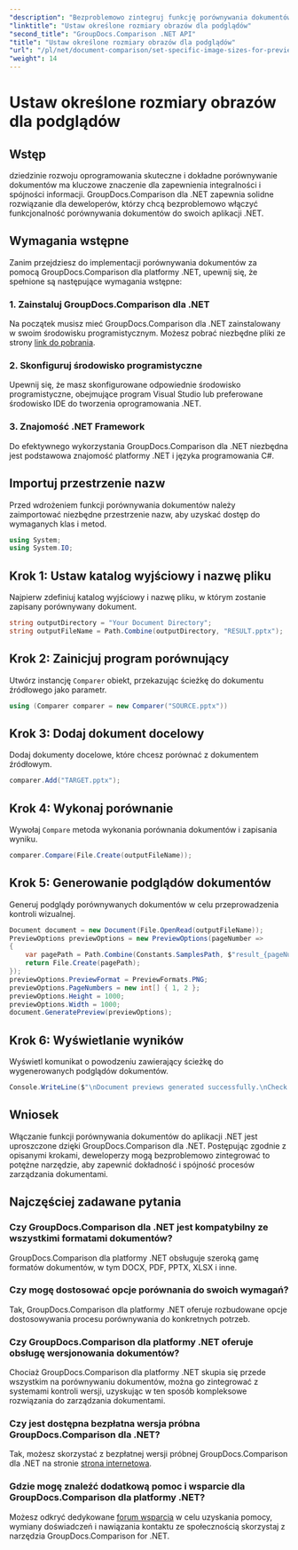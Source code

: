 ```yaml
---
"description": "Bezproblemowo zintegruj funkcję porównywania dokumentów z aplikacjami .NET dzięki GroupDocs.Comparison dla .NET."
"linktitle": "Ustaw określone rozmiary obrazów dla podglądów"
"second_title": "GroupDocs.Comparison .NET API"
"title": "Ustaw określone rozmiary obrazów dla podglądów"
"url": "/pl/net/document-comparison/set-specific-image-sizes-for-previews/"
"weight": 14
---
```


# Ustaw określone rozmiary obrazów dla podglądów

## Wstęp
dziedzinie rozwoju oprogramowania skuteczne i dokładne porównywanie dokumentów ma kluczowe znaczenie dla zapewnienia integralności i spójności informacji. GroupDocs.Comparison dla .NET zapewnia solidne rozwiązanie dla deweloperów, którzy chcą bezproblemowo włączyć funkcjonalność porównywania dokumentów do swoich aplikacji .NET.
## Wymagania wstępne
Zanim przejdziesz do implementacji porównywania dokumentów za pomocą GroupDocs.Comparison dla platformy .NET, upewnij się, że spełnione są następujące wymagania wstępne:
### 1. Zainstaluj GroupDocs.Comparison dla .NET
Na początek musisz mieć GroupDocs.Comparison dla .NET zainstalowany w swoim środowisku programistycznym. Możesz pobrać niezbędne pliki ze strony [link do pobrania](https://releases.groupdocs.com/comparison/net/).
### 2. Skonfiguruj środowisko programistyczne
Upewnij się, że masz skonfigurowane odpowiednie środowisko programistyczne, obejmujące program Visual Studio lub preferowane środowisko IDE do tworzenia oprogramowania .NET.
### 3. Znajomość .NET Framework
Do efektywnego wykorzystania GroupDocs.Comparison dla .NET niezbędna jest podstawowa znajomość platformy .NET i języka programowania C#.

## Importuj przestrzenie nazw
Przed wdrożeniem funkcji porównywania dokumentów należy zaimportować niezbędne przestrzenie nazw, aby uzyskać dostęp do wymaganych klas i metod.
```csharp
using System;
using System.IO;
```
## Krok 1: Ustaw katalog wyjściowy i nazwę pliku
Najpierw zdefiniuj katalog wyjściowy i nazwę pliku, w którym zostanie zapisany porównywany dokument.
```csharp
string outputDirectory = "Your Document Directory";
string outputFileName = Path.Combine(outputDirectory, "RESULT.pptx");
```
## Krok 2: Zainicjuj program porównujący
Utwórz instancję `Comparer` obiekt, przekazując ścieżkę do dokumentu źródłowego jako parametr.
```csharp
using (Comparer comparer = new Comparer("SOURCE.pptx"))
```
## Krok 3: Dodaj dokument docelowy
Dodaj dokumenty docelowe, które chcesz porównać z dokumentem źródłowym.
```csharp
comparer.Add("TARGET.pptx");
```
## Krok 4: Wykonaj porównanie
Wywołaj `Compare` metoda wykonania porównania dokumentów i zapisania wyniku.
```csharp
comparer.Compare(File.Create(outputFileName));
```
## Krok 5: Generowanie podglądów dokumentów
Generuj podglądy porównywanych dokumentów w celu przeprowadzenia kontroli wizualnej.
```csharp
Document document = new Document(File.OpenRead(outputFileName));
PreviewOptions previewOptions = new PreviewOptions(pageNumber =>
{
    var pagePath = Path.Combine(Constants.SamplesPath, $"result_{pageNumber}.png");
    return File.Create(pagePath);
});
previewOptions.PreviewFormat = PreviewFormats.PNG;
previewOptions.PageNumbers = new int[] { 1, 2 };
previewOptions.Height = 1000;
previewOptions.Width = 1000;
document.GeneratePreview(previewOptions);
```
## Krok 6: Wyświetlanie wyników
Wyświetl komunikat o powodzeniu zawierający ścieżkę do wygenerowanych podglądów dokumentów.
```csharp
Console.WriteLine($"\nDocument previews generated successfully.\nCheck output in {outputDirectory}.");
```

## Wniosek
Włączanie funkcji porównywania dokumentów do aplikacji .NET jest uproszczone dzięki GroupDocs.Comparison dla .NET. Postępując zgodnie z opisanymi krokami, deweloperzy mogą bezproblemowo zintegrować to potężne narzędzie, aby zapewnić dokładność i spójność procesów zarządzania dokumentami.
## Najczęściej zadawane pytania
### Czy GroupDocs.Comparison dla .NET jest kompatybilny ze wszystkimi formatami dokumentów?
GroupDocs.Comparison dla platformy .NET obsługuje szeroką gamę formatów dokumentów, w tym DOCX, PDF, PPTX, XLSX i inne.
### Czy mogę dostosować opcje porównania do swoich wymagań?
Tak, GroupDocs.Comparison dla platformy .NET oferuje rozbudowane opcje dostosowywania procesu porównywania do konkretnych potrzeb.
### Czy GroupDocs.Comparison dla platformy .NET oferuje obsługę wersjonowania dokumentów?
Chociaż GroupDocs.Comparison dla platformy .NET skupia się przede wszystkim na porównywaniu dokumentów, można go zintegrować z systemami kontroli wersji, uzyskując w ten sposób kompleksowe rozwiązania do zarządzania dokumentami.
### Czy jest dostępna bezpłatna wersja próbna GroupDocs.Comparison dla .NET?
Tak, możesz skorzystać z bezpłatnej wersji próbnej GroupDocs.Comparison dla .NET na stronie [strona internetowa](https://releases.groupdocs.com/).
### Gdzie mogę znaleźć dodatkową pomoc i wsparcie dla GroupDocs.Comparison dla platformy .NET?
Możesz odkryć dedykowane [forum wsparcia](https://forum.groupdocs.com/c/comparison/12) w celu uzyskania pomocy, wymiany doświadczeń i nawiązania kontaktu ze społecznością skorzystaj z narzędzia GroupDocs.Comparison for .NET.